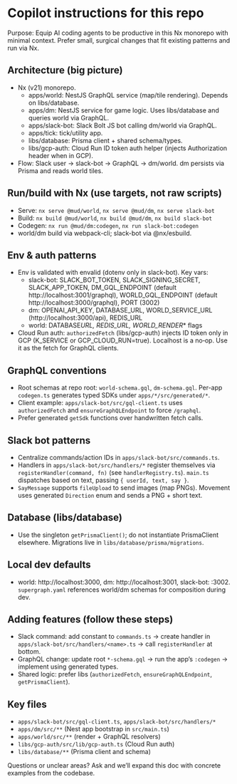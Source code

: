# Copilot instructions for this repo

Purpose: Equip AI coding agents to be productive in this Nx monorepo with minimal context. Prefer small, surgical changes that fit existing patterns and run via Nx.

## Architecture (big picture)

- Nx (v21) monorepo.
  - apps/world: NestJS GraphQL service (map/tile rendering). Depends on libs/database.
  - apps/dm: NestJS service for game logic. Uses libs/database and queries world via GraphQL.
  - apps/slack-bot: Slack Bolt JS bot calling dm/world via GraphQL.
  - apps/tick: tick/utility app.
  - libs/database: Prisma client + shared schema/types.
  - libs/gcp-auth: Cloud Run ID token auth helper (injects Authorization header when in GCP).
- Flow: Slack user → slack-bot → GraphQL → dm/world. dm persists via Prisma and reads world tiles.

## Run/build with Nx (use targets, not raw scripts)

- Serve: `nx serve @mud/world`, `nx serve @mud/dm`, `nx serve slack-bot`
- Build: `nx build @mud/world`, `nx build @mud/dm`, `nx build slack-bot`
- Codegen: `nx run @mud/dm:codegen`, `nx run slack-bot:codegen`
- world/dm build via webpack-cli; slack-bot via @nx/esbuild.

## Env & auth patterns

- Env is validated with envalid (dotenv only in slack-bot). Key vars:
  - slack-bot: SLACK_BOT_TOKEN, SLACK_SIGNING_SECRET, SLACK_APP_TOKEN, DM_GQL_ENDPOINT (default http://localhost:3001/graphql), WORLD_GQL_ENDPOINT (default http://localhost:3000/graphql), PORT (3002)
  - dm: OPENAI_API_KEY, DATABASE_URL, WORLD_SERVICE_URL (http://localhost:3000/api), REDIS_URL
  - world: DATABASE*URL, REDIS_URL, WORLD_RENDER*\* flags
- Cloud Run auth: `authorizedFetch` (libs/gcp-auth) injects ID token only in GCP (K_SERVICE or GCP_CLOUD_RUN=true). Localhost is a no‑op. Use it as the fetch for GraphQL clients.

## GraphQL conventions

- Root schemas at repo root: `world-schema.gql`, `dm-schema.gql`. Per-app `codegen.ts` generates typed SDKs under `apps/*/src/generated/*`.
- Client example: `apps/slack-bot/src/gql-client.ts` uses `authorizedFetch` and `ensureGraphQLEndpoint` to force `/graphql`.
- Prefer generated `getSdk` functions over handwritten fetch calls.

## Slack bot patterns

- Centralize commands/action IDs in `apps/slack-bot/src/commands.ts`.
- Handlers in `apps/slack-bot/src/handlers/*` register themselves via `registerHandler(command, fn)` (see `handlerRegistry.ts`). `main.ts` dispatches based on text, passing `{ userId, text, say }`.
- `SayMessage` supports `fileUpload` to send images (map PNGs). Movement uses generated `Direction` enum and sends a PNG + short text.

## Database (libs/database)

- Use the singleton `getPrismaClient()`; do not instantiate PrismaClient elsewhere. Migrations live in `libs/database/prisma/migrations`.

## Local dev defaults

- world: http://localhost:3000, dm: http://localhost:3001, slack-bot: :3002. `supergraph.yaml` references world/dm schemas for composition during dev.

## Adding features (follow these steps)

- Slack command: add constant to `commands.ts` → create handler in `apps/slack-bot/src/handlers/<name>.ts` → call `registerHandler` at bottom.
- GraphQL change: update root `*-schema.gql` → run the app’s `:codegen` → implement using generated types.
- Shared logic: prefer libs (`authorizedFetch`, `ensureGraphQLEndpoint`, `getPrismaClient`).

## Key files

- `apps/slack-bot/src/gql-client.ts`, `apps/slack-bot/src/handlers/*`
- `apps/dm/src/**` (Nest app bootstrap in `src/main.ts`)
- `apps/world/src/**` (render + GraphQL resolvers)
- `libs/gcp-auth/src/lib/gcp-auth.ts` (Cloud Run auth)
- `libs/database/**` (Prisma client and schema)

Questions or unclear areas? Ask and we’ll expand this doc with concrete examples from the codebase.
